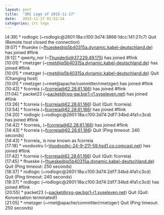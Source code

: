 ```yaml
---
layout: post
title:  "IRC Logs of 2015-11-17"
date:   2015-11-17 01:52:14
categories: irc logs
---
```

<span class="irc-date">[4:39]</span> <span class="irc-navy">* rodlogic (~rodlogic@2601:18a:c100:3d74:3866:1dcc:141:27c7) Quit (Remote host closed the connection)</span><br />
<span class="irc-date">[9:07]</span> <span class="irc-green">* fhueske (~fhueske@ip5b40315a.dynamic.kabel-deutschland.de) has joined #flink</span><br />
<span class="irc-date">[9:12]</span> <span class="irc-green">* qwerty_nor (~Thunderbi@37.229.49.175) has joined #flink</span><br />
<span class="irc-date">[10:01]</span> <span class="irc-green">* rmetzger (~rmet@ip5b40315a.dynamic.kabel-deutschland.de) has joined #flink</span><br />
<span class="irc-date">[10:01]</span> <span class="irc-navy">* rmetzger (~rmet@ip5b40315a.dynamic.kabel-deutschland.de) Quit (Changing host)</span><br />
<span class="irc-date">[10:01]</span> <span class="irc-green">* rmetzger (~rmet@apache/committer/rmetzger) has joined #flink</span><br />
<span class="irc-date">[10:42]</span> <span class="irc-green">* fcorreia (~fcorreia@62.28.61.166) has joined #flink</span><br />
<span class="irc-date">[11:04]</span> <span class="irc-green">* packet23 (~packet@rsg-gw.bgr1-r1.syseleven.net) has joined #flink</span><br />
<span class="irc-date">[13:26]</span> <span class="irc-navy">* fcorreia (~fcorreia@62.28.61.166) Quit (Quit: fcorreia)</span><br />
<span class="irc-date">[13:54]</span> <span class="irc-green">* fcorreia (~fcorreia@62.28.61.166) has joined #flink</span><br />
<span class="irc-date">[14:20]</span> <span class="irc-green">* rodlogic (~rodlogic@2601:18a:c100:3d74:2df7:34bd:4fa1:c3cd) has joined #flink</span><br />
<span class="irc-date">[14:42]</span> <span class="irc-green">* fcorreia_ (~fcorreia@62.28.61.166) has joined #flink</span><br />
<span class="irc-date">[14:43]</span> <span class="irc-navy">* fcorreia (~fcorreia@62.28.61.166) Quit (Ping timeout: 240 seconds)</span><br />
<span class="irc-date">[14:43]</span> <span class="irc-green">* fcorreia_ is now known as fcorreia</span><br />
<span class="irc-date">[17:18]</span> <span class="irc-green">* voodootru (~Voodoo@c-24-9-211-59.hsd1.co.comcast.net) has joined #flink</span><br />
<span class="irc-date">[17:42]</span> <span class="irc-navy">* fcorreia (~fcorreia@62.28.61.166) Quit (Quit: fcorreia)</span><br />
<span class="irc-date">[17:45]</span> <span class="irc-navy">* fhueske (~fhueske@ip5b40315a.dynamic.kabel-deutschland.de) Quit (Ping timeout: 250 seconds)</span><br />
<span class="irc-date">[18:37]</span> <span class="irc-navy">* rodlogic (~rodlogic@2601:18a:c100:3d74:2df7:34bd:4fa1:c3cd) Quit (Ping timeout: 240 seconds)</span><br />
<span class="irc-date">[18:37]</span> <span class="irc-green">* rodlogic (~rodlogic@2601:18a:c100:3d74:2df7:34bd:4fa1:c3cd) has joined #flink</span><br />
<span class="irc-date">[20:55]</span> <span class="irc-navy">* packet23 (~packet@rsg-gw.bgr1-r1.syseleven.net) Quit (Quit: Konversation terminated!)</span><br />
<span class="irc-date">[21:05]</span> <span class="irc-navy">* rmetzger (~rmet@apache/committer/rmetzger) Quit (Ping timeout: 250 seconds)</span><br />
